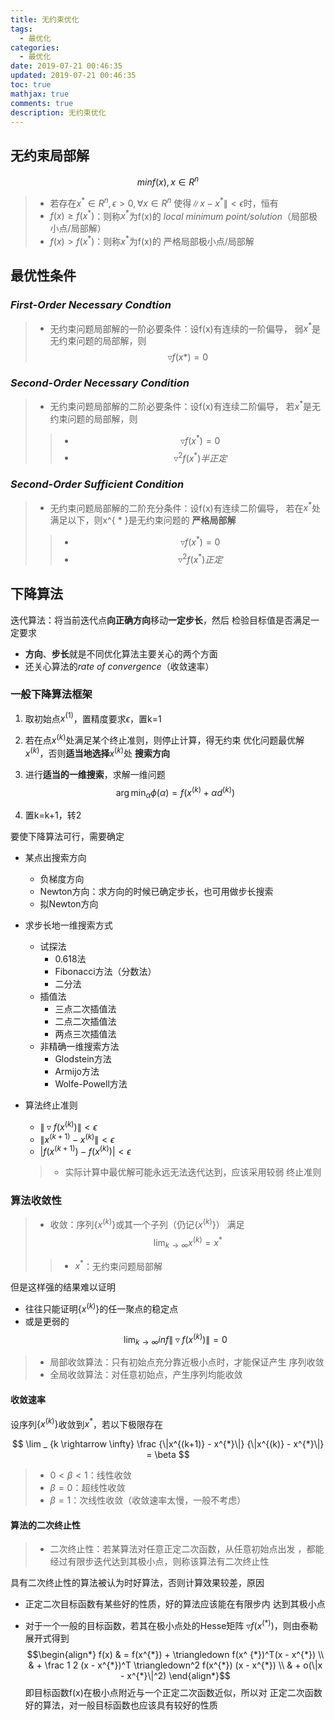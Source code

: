 ```yaml
---
title: 无约束优化
tags:
  - 最优化
categories:
  - 最优化
date: 2019-07-21 00:46:35
updated: 2019-07-21 00:46:35
toc: true
mathjax: true
comments: true
description: 无约束优化
---
```


##	无约束局部解

$$
minf(x), x \in R^n
$$

> - 若存在$x^{ * } \in R^n, \epsilon > 0, \forall x \in R^n$
	使得$\|x - x^{ * }\| < \epsilon$时，恒有
> - $f(x) \geq f(x^{ * })$：则称$x^{ * }$为f(x)的
	*local minimum point/solution*（局部极小点/局部解）
> - $f(x) > f(x^{ * })$：则称$x^{ * }$为f(x)的
	严格局部极小点/局部解

##	最优性条件

###	*First-Order Necessary Condtion*

> - 无约束问题局部解的一阶必要条件：设f(x)有连续的一阶偏导，
	弱$x^{ * }$是无约束问题的局部解，则
	$$ \triangledown f(x{* }) = 0$$

###	*Second-Order Necessary Condition*

> - 无约束问题局部解的二阶必要条件：设f(x)有连续二阶偏导，
	若$x^{ * }$是无约束问题的局部解，则
> > -	$$\triangledown f(x^{ * }) = 0$$
> > -	$$\triangledown^2 f(x^{ * })半正定$$

###	*Second-Order Sufficient Condition*

> - 无约束问题局部解的二阶充分条件：设f(x)有连续二阶偏导，
	若在$x^{ * }$处满足以下，则x^{ * }是无约束问题的
	**严格局部解**
> > -	$$\triangledown f(x^{ * }) = 0$$
> > -	$$\triangledown^2 f(x^{ * })正定$$

##	下降算法

迭代算法：将当前迭代点**向正确方向**移动**一定步长**，然后
检验目标值是否满足一定要求

-	**方向**、**步长**就是不同优化算法主要关心的两个方面
-	还关心算法的*rate of convergence*（收敛速率）

###	一般下降算法框架

1.	取初始点$x^{(1)}$，置精度要求$\epsilon$，置k=1

2.	若在点$x^{(k)}$处满足某个终止准则，则停止计算，得无约束
	优化问题最优解$x^{(k)}$，否则**适当地选择**$x^{(k)}$处
	**搜索方向**

3.	进行**适当的一维搜索**，求解一维问题
	$$
	\arg\min_{\alpha} \phi(\alpha) =
		f(x^{(k)} + \alpha d^{(k)})
	$$

4.	置k=k+1，转2

要使下降算法可行，需要确定

-	某点出搜索方向
	-	负梯度方向
	-	Newton方向：求方向的时候已确定步长，也可用做步长搜索
	-	拟Newton方向
-	求步长地一维搜索方式
	-	试探法
		-	0.618法
		-	Fibonacci方法（分数法）
		-	二分法
	-	插值法
		-	三点二次插值法
		-	二点二次插值法
		-	两点三次插值法
	-	非精确一维搜索方法
		-	Glodstein方法
		-	Armijo方法
		-	Wolfe-Powell方法
-	算法终止准则
	-	$\|\triangledown f(x^{(k)})\| < \epsilon$
	-	$\|x^{(k+1)} - x^{(k)}\| < \epsilon$
	-	$|f(x^{(k+1)}) - f(x^{(k)})| < \epsilon$

	> - 实际计算中最优解可能永远无法迭代达到，应该采用较弱
		终止准则

###	算法收敛性

> - 收敛：序列$\{x^{(k)}\}$或其一个子列（仍记$\{x^{(k)}\}$）
	满足
	$$
	\lim_{k \rightarrow \infty} x^{(k)} = x^{ * }
	$$
> > -	$x^{ * }$：无约束问题局部解

但是这样强的结果难以证明

-	往往只能证明$\{x^{(k)}\}$的任一聚点的稳定点
-	或是更弱的
	$$
	\lim_{k \rightarrow \infty} inf
		\|\triangledown f(x^{(k)}) \| = 0
	$$

> - 局部收敛算法：只有初始点充分靠近极小点时，才能保证产生
	序列收敛
> - 全局收敛算法：对任意初始点，产生序列均能收敛

####	收敛速率

设序列$\{x^{(k)}\}$收敛到$x^{ * }$，若以下极限存在

$$
\lim _ {k \rightarrow \infty} \frac {\|x^{(k+1)} - x^{*}\|}
	{\|x^{(k)} - x^{*}\|} = \beta
$$

> - $0 < \beta < 1$：线性收敛
> - $\beta = 0$：超线性收敛
> - $\beta = 1$：次线性收敛（收敛速率太慢，一般不考虑）

####	算法的二次终止性

> - 二次终止性：若某算法对任意正定二次函数，从任意初始点出发
	，都能经过有限步迭代达到其极小点，则称该算法有二次终止性

具有二次终止性的算法被认为时好算法，否则计算效果较差，原因

-	正定二次目标函数有某些好的性质，好的算法应该能在有限步内
	达到其极小点

-	对于一个一般的目标函数，若其在极小点处的Hesse矩阵
	$\triangledown f(x^{( * )})$，则由泰勒展开式得到
	$$\begin{align*}
	f(x) & = f(x^{*}) + \triangledown f(x^ {*})^T(x - x^{*}) \\
		& + \frac 1 2 (x - x^{*})^T \triangledown^2 f(x^{*})
			(x - x^{*}) \\
		& + o(\|x - x^{*}\|^2)
	\end{align*}$$
	即目标函数f(x)在极小点附近与一个正定二次函数近似，所以对
	正定二次函数好的算法，对一般目标函数也应该具有较好的性质

